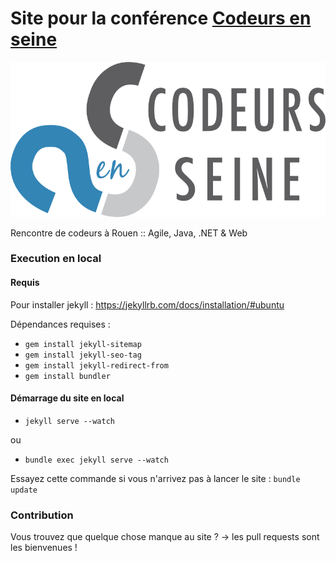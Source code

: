 # Site pour la conférence [Codeurs en seine](http://www.codeursenseine.com)

![Logo Codeurs en Seine](assets/img/logo-codeurs-en-seine-big.png)

Rencontre de codeurs à Rouen :: Agile, Java, .NET & Web

### Execution en local
#### Requis
Pour installer jekyll : https://jekyllrb.com/docs/installation/#ubuntu

Dépendances requises :

* ```gem install jekyll-sitemap```
* ```gem install jekyll-seo-tag```
* ```gem install jekyll-redirect-from```
* ```gem install bundler```

#### Démarrage du site en local 
* ```jekyll serve --watch``` 

ou 

* ```bundle exec jekyll serve --watch```

Essayez cette commande si vous n'arrivez pas à lancer le site : `bundle update`

### Contribution
Vous trouvez que quelque chose manque au site ? -> les pull requests sont les bienvenues !
